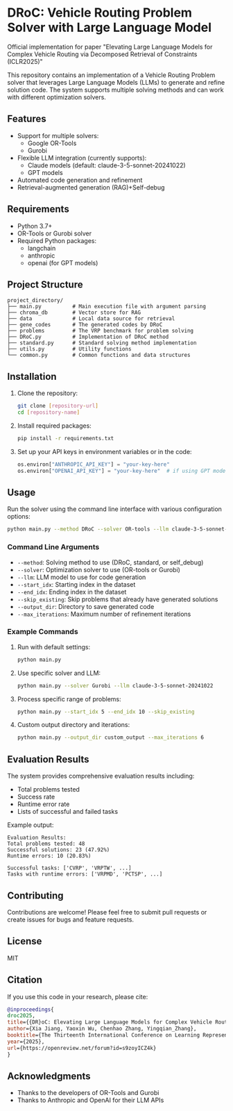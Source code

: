 ﻿# DRoC: Vehicle Routing Problem Solver with Large Language Model

Official implementation for paper "Elevating Large Language Models for Complex Vehicle Routing via Decomposed Retrieval of Constraints (ICLR2025)"

This repository contains an implementation of a Vehicle Routing Problem solver that leverages Large Language Models (LLMs) to generate and refine solution code. The system supports multiple solving methods and can work with different optimization solvers.

## Features

- Support for multiple solvers:
  - Google OR-Tools
  - Gurobi
- Flexible LLM integration (currently supports):
  - Claude models (default: claude-3-5-sonnet-20241022)
  - GPT models
- Automated code generation and refinement
- Retrieval-augmented generation (RAG)+Self-debug

## Requirements

- Python 3.7+
- OR-Tools or Gurobi solver
- Required Python packages:
  - langchain
  - anthropic
  - openai (for GPT models)

## Project Structure

```
project_directory/
├── main.py          # Main execution file with argument parsing
├── chroma_db        # Vector store for RAG
├── data             # Local data source for retrieval
├── gene_codes       # The generated codes by DRoC
├── problems         # The VRP benchmark for problem solving
├── DRoC.py          # Implementation of DRoC method
├── standard.py      # Standard solving method implementation
├── utils.py         # Utility functions
└── common.py        # Common functions and data structures
```

## Installation

1. Clone the repository:
   
   ```bash
   git clone [repository-url]
   cd [repository-name]
   ```

2. Install required packages:
   
   ```bash
   pip install -r requirements.txt
   ```

3. Set up your API keys in environment variables or in the code:
   
   ```python
   os.environ["ANTHROPIC_API_KEY"] = "your-key-here"
   os.environ["OPENAI_API_KEY"] = "your-key-here"  # if using GPT models
   ```

## Usage

Run the solver using the command line interface with various configuration options:

```bash
python main.py --method DRoC --solver OR-tools --llm claude-3-5-sonnet-20241022
```

### Command Line Arguments

- `--method`: Solving method to use (DRoC, standard, or self_debug)
- `--solver`: Optimization solver to use (OR-tools or Gurobi)
- `--llm`: LLM model to use for code generation
- `--start_idx`: Starting index in the dataset
- `--end_idx`: Ending index in the dataset
- `--skip_existing`: Skip problems that already have generated solutions
- `--output_dir`: Directory to save generated code
- `--max_iterations`: Maximum number of refinement iterations

### Example Commands

1. Run with default settings:
   
   ```bash
   python main.py
   ```

2. Use specific solver and LLM:
   
   ```bash
   python main.py --solver Gurobi --llm claude-3-5-sonnet-20241022
   ```

3. Process specific range of problems:
   
   ```bash
   python main.py --start_idx 5 --end_idx 10 --skip_existing
   ```

4. Custom output directory and iterations:
   
   ```bash
   python main.py --output_dir custom_output --max_iterations 6
   ```

## Evaluation Results

The system provides comprehensive evaluation results including:

- Total problems tested
- Success rate
- Runtime error rate
- Lists of successful and failed tasks

Example output:

```
Evaluation Results:
Total problems tested: 48
Successful solutions: 23 (47.92%)
Runtime errors: 10 (20.83%)

Successful tasks: ['CVRP', 'VRPTW', ...]
Tasks with runtime errors: ['VRPMD', 'PCTSP', ...]
```

## Contributing

Contributions are welcome! Please feel free to submit pull requests or create issues for bugs and feature requests.

## License

MIT

## Citation

If you use this code in your research, please cite:

```bibtex
@inproceedings{
droc2025,
title={{DR}oC: Elevating Large Language Models for Complex Vehicle Routing via Decomposed Retrieval of Constraints},
author={Xia Jiang, Yaoxin Wu, Chenhao Zhang, Yingqian_Zhang},
booktitle={The Thirteenth International Conference on Learning Representations},
year={2025},
url={https://openreview.net/forum?id=s9zoyICZ4k}
}
```

## Acknowledgments

- Thanks to the developers of OR-Tools and Gurobi
- Thanks to Anthropic and OpenAI for their LLM APIs
